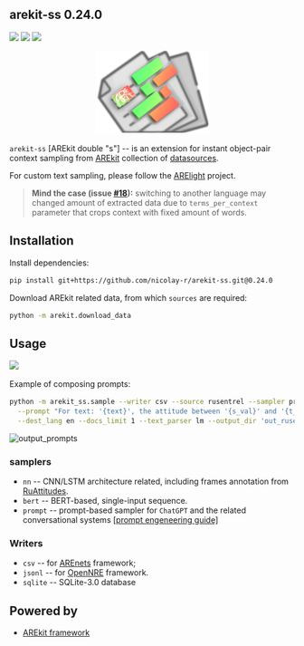 ## arekit-ss 0.24.0

![](https://img.shields.io/badge/Python-3.9-brightgreen.svg)
![](https://img.shields.io/badge/AREkit-0.24.0-orange.svg)
[![](https://colab.research.google.com/assets/colab-badge.svg)](https://colab.research.google.com/github/nicolay-r/arekit-ss/blob/master/arekit_ss.ipynb)

<p align="center">
    <img src="logo.png"/>
</p>

`arekit-ss` [AREkit double "s"] -- is an extension for instant object-pair context sampling from 
[AREkit](https://github.com/nicolay-r/AREkit)
collection of 
[datasources](https://github.com/nicolay-r/AREkit/wiki/Binded-Sources).

For custom text sampling, please follow the 
[ARElight](https://github.com/nicolay-r/ARElight)
project.

> **Mind the case (issue [#18](https://github.com/nicolay-r/arekit-ss/issues/18)):** switching to another language may changed amount of extracted data due to `terms_per_context` parameter
that crops context with fixed amount of words.

## Installation

Install dependencies:
```bash
pip install git+https://github.com/nicolay-r/arekit-ss.git@0.24.0
```

Download AREkit related data, from which `sources` are required:
```bash
python -m arekit.download_data
```

## Usage
[![](https://colab.research.google.com/assets/colab-badge.svg)](https://colab.research.google.com/github/nicolay-r/arekit-ss/blob/master/arekit_ss.ipynb)

Example of composing prompts:
```bash
python -m arekit_ss.sample --writer csv --source rusentrel --sampler prompt \
  --prompt "For text: '{text}', the attitude between '{s_val}' and '{t_val}' is: '{label_val}'" \
  --dest_lang en --docs_limit 1 --text_parser lm --output_dir 'out_rusentrel_prompt'
```
![output_prompts](https://github.com/nicolay-r/arekit-ss/assets/14871187/d1499f24-b2df-410b-98cc-8d4018de8c65)

### samplers
* `nn` -- CNN/LSTM architecture related, including frames annotation from [RuAttitudes](https://github.com/nicolay-r/RuAttitudes).
* `bert` -- BERT-based, single-input sequence.  
* `prompt` -- prompt-based sampler for `ChatGPT` and the related conversational systems [[prompt engeneering guide]](https://github.com/dair-ai/Prompt-Engineering-Guide)

### Writers
* `csv` -- for [AREnets](https://github.com/nicolay-r/AREnets) framework;
* `jsonl` -- for [OpenNRE](https://github.com/thunlp/OpenNRE) framework.
* `sqlite` -- SQLite-3.0 database 

## Powered by

* [AREkit framework](https://github.com/nicolay-r/AREkit)
